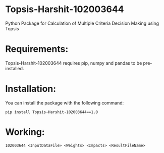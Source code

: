 # Topsis-Harshit-102003644
Python Package for Calculation of Multiple Criteria Decision Making using Topsis
# Requirements:
Topsis-Harshit-102003644 requires pip, numpy and pandas to be pre-installed.
# Installation:
You can install the package with the following command: 
```
pip install Topsis-Harshit-102003644==1.0
```
# Working:
```
102003644 <InputDataFile> <Weights> <Impacts> <ResultFileName>
```
